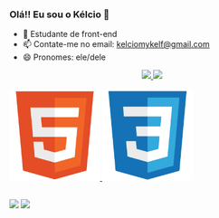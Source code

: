 ### Olá!! Eu sou o Kélcio 👋

- 🌱 Estudante de front-end
- 📫 Contate-me no email: kelciomykelf@gmail.com
- 😄 Pronomes: ele/dele

<div align="center">
  <a href="https://github.com/kelciomykelf">
  <img height="150em" src="https://github-readme-stats.vercel.app/api?username=kelciomykelf&show_icons=true&theme=dark&include_all_commits=true&count_private=true"/>
  <img height="130em" src="https://github-readme-stats.vercel.app/api/top-langs/?username=kelciomykelf&layout=compact&langs_count=7&theme=dark"/>
</div>
<div style="display: inlane_block"><br>
<img height="160em" src="https://raw.githubusercontent.com/devicons/devicon/master/icons/html5/html5-original.svg">
  <img height="160em" src="https://raw.githubusercontent.com/devicons/devicon/master/icons/css3/css3-original.svg">
</div>

  ##
  
  <div>
  <a href="https://instagram.com/kelciomykelf" target="_blank"><img src="https://img.shields.io/badge/-Instagram-%23E4405F?style=for-the-badge&logo=instagram&logoColor=white" target="_blank"></a> 
  <a href="https://www.linkedin.com/in/k%C3%A9lcio-mykelf-348aa2231/" target="_blank"><img src="https://img.shields.io/badge/-LinkedIn-%230077B5?style=for-the-badge&logo=linkedin&logoColor=white" target="_blank"></a> 
  </div>

